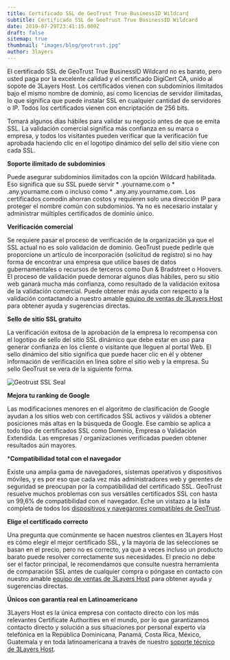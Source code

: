 ```yaml
---
title: Certificado SSL de GeoTrust True BusinessID Wildcard
subtitle: Certificado SSL de GeoTrust True BusinessID Wildcard
date: 2019-07-29T23:41:15.000Z
draft: false
sitemap: true
thumbnail: "images/blog/geotrust.jpg"
author: 3layers
---
```


El certificado SSL de GeoTrust True BusinessID Wildcard no es barato, pero usted paga por la excelente calidad y el certificado DigiCert CA, unido al sopote de 3Layers Host. Los certificados vienen con subdominios ilimitados bajo el mismo nombre de dominio, así como licencias de servidor ilimitadas, lo que significa que puede instalar SSL en cualquier cantidad de servidores o IP. Todos los certificados vienen con encriptación de 256 bits.

Tomará algunos días hábiles para validar su negocio antes de que se emita SSL. La validación comercial significa más confianza en su marca o empresa, y todos los visitantes pueden verificar que la verificación fue aprobada haciendo clic en el logotipo dinámico del sello del sitio viene con cada SSL.

**Soporte ilimitado de subdominios**

Puede asegurar subdominios ilimitados con la opción Wildcard habilitada. Eso significa que su SSL puede servir * .yourname.com o * .any.yourname.com o incluso como * .any.any.yourname.com. Los certificados comodín ahorran costos y requieren solo una dirección IP para proteger el nombre común con subdominios. Ya no es necesario instalar y administrar múltiples certificados de dominio único.

**Verificación comercial**

Se requiere pasar el proceso de verificación de la organización ya que el SSL actual no es solo validación de dominio. GeoTrust puede pedirle que proporcione un artículo de incorporación (solicitud de registro) si no hay forma de encontrar una empresa que utilice bases de datos gubernamentales o recursos de terceros como Dun & Bradstreet o Hoovers. El proceso de validación puede demorar algunos días hábiles, pero su sitio web ganará mucha más confianza, como resultado de la validación exitosa de la validación comercial. Puede obtener más ayuda con respecto a la validación contactando a nuestro amable [equipo de ventas de 3Layers Host](https://3layers.host/contact/) para obtener ayuda y sugerencias directas.

**Sello de sitio SSL gratuito**

La verificación exitosa de la aprobación de la empresa lo recompensa con el logotipo de sello del sitio SSL dinámico que debe estar en uso para generar confianza en los cliente o visitante que lleguen al portal Web. El sello dinámico del sitio significa que puede hacer clic en él y obtener información de verificación en línea sobre el sitio web y la empresa. Su sello GeoTrust se vera de la siguiente forma.

![Geotrust SSL Seal](/images/blog/geotrust-seal.png)

**Mejora tu ranking de Google**

Las modificaciones menores en el algoritmo de clasificación de Google ayudan a los sitios web con certificados SSL activos y válidos a obtener posiciones más altas en la búsqueda de Google. Ese cambio se aplica a todo tipo de certificados SSL como Dominio, Empresa o Validación Extendida. Las empresas / organizaciones verificadas pueden obtener resultados aún mayores.

***Compatibilidad total con el navegador**

Existe una amplia gama de navegadores, sistemas operativos y dispositivos móviles, y es por eso que cada vez más administradores web y gerentes de seguridad se preocupan por la compatibilidad del certificado SSL. GeoTrust resuelve muchos problemas con sus versátiles certificados SSL con hasta un 99,6% de compatibilidad con el navegador. Eche un vistazo a la lista completa de todos los [dispositivos y navegarores compatibles de GeoTrust](https://3layers.host/blog/compatibilidad-de-dispositivos-con-ssl/).

**Elige el certificado correcto**

Una pregunta que comúnmente se hacen nuestros clientes en 3Layers Host es cómo elegir el mejor certificado SSL, y la mayoría de las selecciones se basan en el precio, pero no es correcto, ya que a veces incluso un producto barato puede resolver correctamente sus necesidades. El precio no debe ser el factor principal, le recomendamos que consulte nuestra herramienta de comparación SSL antes de cualquier compra o póngase en contacto con nuestro amable [equipo de ventas de 3Layers Host](https://3layers.host/contact/) para obtener ayuda y sugerencias directas.

**Únicos con garantía real en Latinoamericano**

3Layers Host es la única empresa con contacto directo con los más relevantes Certificate Authorities en el mundo, por lo que garantizamos contacto directo y solución a sus situaciones por personal experto vía telefónica en la República Dominicana, Panamá, Costa Rica, México, Guatemala y en toda latinoamericana a través de nuestro [soporte técnico de 3Layers Host](https://3layers.host/contact/).
